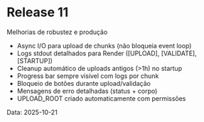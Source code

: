 # Release 11

Melhorias de robustez e produção

- Async I/O para upload de chunks (não bloqueia event loop)
- Logs stdout detalhados para Render ([UPLOAD], [VALIDATE], [STARTUP])
- Cleanup automático de uploads antigos (>1h) no startup
- Progress bar sempre visível com logs por chunk
- Bloqueio de botões durante upload/validação
- Mensagens de erro detalhadas (status + corpo)
- UPLOAD_ROOT criado automaticamente com permissões

Data: 2025-10-21
